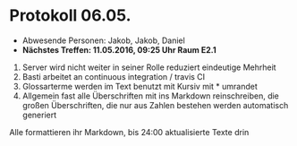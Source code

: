 # Protokoll 06.05.
- Abwesende Personen: Jakob, Jakob, Daniel
- __Nächstes Treffen: 11.05.2016, 09:25 Uhr Raum E2.1__


1. Server wird nicht weiter in seiner Rolle reduziert eindeutige Mehrheit
2. Basti arbeitet an continuous integration /  travis CI
3. Glossarterme werden im Text benutzt mit Kursiv mit * umrandet
4. Allgemein fast alle Überschriften mit ins Markdown reinschreiben, die großen Überschriften, die nur aus Zahlen bestehen werden automatisch generiert

Alle formattieren ihr Markdown, bis 24:00 aktualisierte Texte drin
